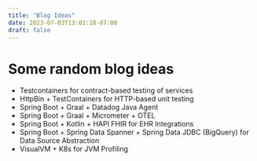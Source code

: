 ```yaml
---
title: "Blog Ideas"
date: 2023-07-03T13:02:18-07:00
draft: false
---
```

# Some random blog ideas

* Testcontainers for contract-based testing of services
* HttpBin + TestContainers for HTTP-based unit testing
* Spring Boot + Graal + Datadog Java Agent
* Spring Boot + Graal + Micrometer + OTEL
* Spring Boot + Kotlin + HAPI FHIR for EHR Integrations
* Spring Boot + Spring Data Spanner + Spring Data JDBC (BigQuery) for Data Source Abstraction
* VisualVM + K8s for JVM Profiling
